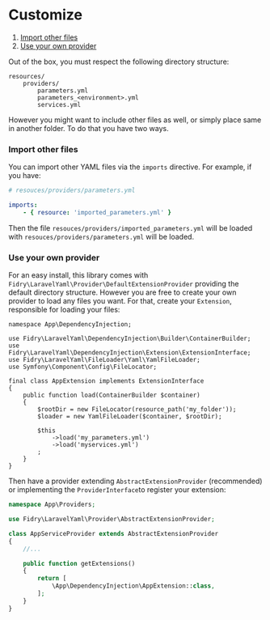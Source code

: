# Customize

1. [Import other files](#import-other-files)
1. [Use your own provider](#use-your-own-provider)

Out of the box, you must respect the following directory structure:

```
resources/
    providers/
        parameters.yml
        parameters_<environment>.yml
        services.yml
```

However you might want to include other files as well, or simply place same
in another folder. To do that you have two ways.

### Import other files

You can import other YAML files via the `imports` directive. For example, if you
have:

```yaml
# resouces/providers/parameters.yml

imports:
    - { resource: 'imported_parameters.yml' }
```

Then the file `resouces/providers/imported_parameters.yml` will be loaded with
`resouces/providers/parameters.yml` will be loaded.

### Use your own provider

For an easy install, this library comes with `Fidry\LaravelYaml\Provider\DefaultExtensionProvider`
providing the default directory structure. However you are free to create your
own provider to load any files you want. For that, create your `Extension`,
responsible for loading your files:

```
namespace App\DependencyInjection;

use Fidry\LaravelYaml\DependencyInjection\Builder\ContainerBuilder;
use Fidry\LaravelYaml\DependencyInjection\Extension\ExtensionInterface;
use Fidry\LaravelYaml\FileLoader\Yaml\YamlFileLoader;
use Symfony\Component\Config\FileLocator;

final class AppExtension implements ExtensionInterface
{
    public function load(ContainerBuilder $container)
    {
        $rootDir = new FileLocator(resource_path('my_folder'));
        $loader = new YamlFileLoader($container, $rootDir);

        $this
            ->load('my_parameters.yml')
            ->load('myservices.yml')
        ;
    }
}
```

Then have a provider extending `AbstractExtensionProvider` (recommended) or
implementing the `ProviderInterface`to register your extension:

```php
namespace App\Providers;

use Fidry\LaravelYaml\Provider\AbstractExtensionProvider;

class AppServiceProvider extends AbstractExtensionProvider
{
    //...

    public function getExtensions()
    {
        return [
            \App\DependencyInjection\AppExtension::class,
        ];
    }
}
```
